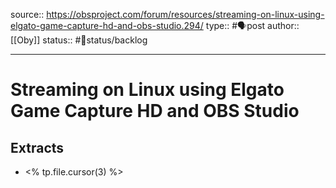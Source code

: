 source:: https://obsproject.com/forum/resources/streaming-on-linux-using-elgato-game-capture-hd-and-obs-studio.294/
type:: #🗣️post
author:: [[Oby]]
status:: #🚦status/backlog

---

# Streaming on Linux using Elgato Game Capture HD and OBS Studio

## Extracts

- <% tp.file.cursor(3) %>
